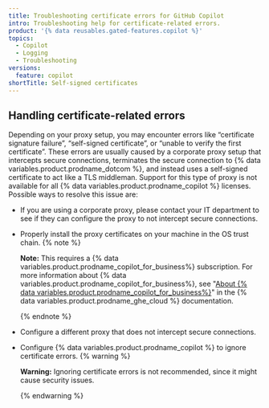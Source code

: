 ```yaml
---
title: Troubleshooting certificate errors for GitHub Copilot
intro: Troubleshooting help for certificate-related errors.
product: '{% data reusables.gated-features.copilot %}'
topics:
  - Copilot
  - Logging
  - Troubleshooting
versions:
  feature: copilot
shortTitle: Self-signed certificates
---
```


## Handling certificate-related errors

Depending on your proxy setup, you may encounter errors like “certificate signature failure”, “self-signed certificate”, or “unable to verify the first certificate”. These errors are usually caused by a corporate proxy setup that intercepts secure connections, terminates the secure connection to {% data variables.product.prodname_dotcom %}, and instead uses a self-signed certificate to act like a TLS middleman. Support for this type of proxy is not available for all {% data variables.product.prodname_copilot %} licenses.
Possible ways to resolve this issue are:
* If you are using a corporate proxy, please contact your IT department to see if they can configure the proxy to not intercept secure connections.
* Properly install the proxy certificates on your machine in the OS trust chain.
  {% note %}

  **Note:** This requires a {% data variables.product.prodname_copilot_for_business%} subscription. For more information about {% data variables.product.prodname_copilot_for_business%}, see "[About {% data variables.product.prodname_copilot_for_business%}](/enterprise-cloud@latest/copilot/overview-of-github-copilot/about-github-copilot-for-business)" in the {% data variables.product.prodname_ghe_cloud %} documentation.

  {% endnote %}
* Configure a different proxy that does not intercept secure connections.
* Configure {% data variables.product.prodname_copilot %} to ignore certificate errors.
  {% warning %}

  **Warning:** Ignoring certificate errors is not recommended, since it might cause security issues.

  {% endwarning %}

